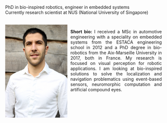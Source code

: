 <!--
.. title: Fabien Colonnier
.. slug: index
.. date: 2019-05-03 14:12:48 UTC+08:00
.. tags: 
.. category: 
.. link: 
.. description: title page
.. type: text
-->


<p>
PhD in bio-inspired robotics, engineer in embedded systems<br>
Currently research scientist at NUS (National University of Singapore)<br>
<br>
</p>

<div style="width: 100%; display: table;">
    <div style="display: table-row">
        <div style="width: 210px; display: table-cell;"> 
	<img src="files/Me.jpg" width="200" alt="Me"/>
	</div>
        <div style="display: table-cell; margin: 1.5% 1.5%; vertical-align: top;" > 
	<p style="text-align: justify; text-justify: inter-word;">
		<b>Short bio:</b>
		I received a MSc in automotive engineering with a speciality on embedded systems from the ESTACA engineering school in 2012 and a PhD degree in bio-robotics from the Aix-Marseille University in 2017, both in France. My research is focused on visual perception for robotic applications. I am looking at bio-inspired solutions to solve the localization and navigation problematics using event-based sensors, neuromorphic computation and artificial compound eyes.
		</p>
	</div>
    </div>
</div>
<br>

<!-- TO have my own visitor counter
https://www.ionos.co.uk/digitalguide/websites/website-creation/create-your-own-visitor-counter-how-it-works/

or 

use a provider

https://www.freevisitorcounters.com/

-->

